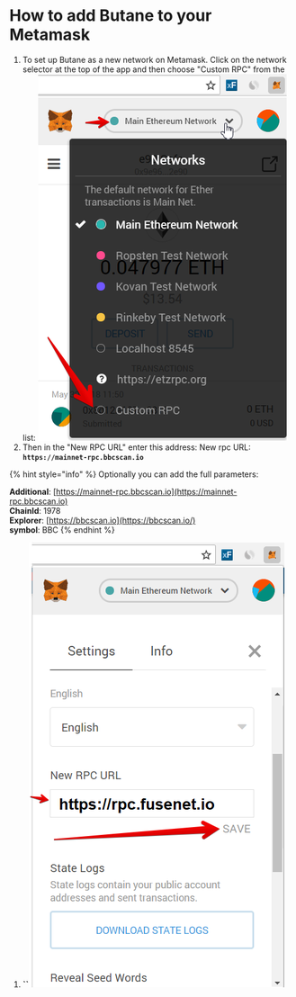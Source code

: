 # How to add Butane to your Metamask

1. To set up Butane as a new network on Metamask. Click on the network selector at the top of the app and then choose "Custom RPC" from the list:   ![](.gitbook/assets/etz1%20%281%29.png)  
2. Then in the "New RPC URL" enter this address: New rpc URL: **`https://mainnet-rpc.bbcscan.io`**

{% hint style="info" %}
Optionally you can add the full parameters:

**Additional**: [https://mainnet-rpc.bbcscan.io](https://mainnet-rpc.bbcscan.io)  
**ChainId**: 1978  
**Explorer**: [https://bbcscan.io](https://bbcscan.io/)  
**symbol**: BBC
{% endhint %}

1. **\`\`**![](.gitbook/assets/ez2.png)

